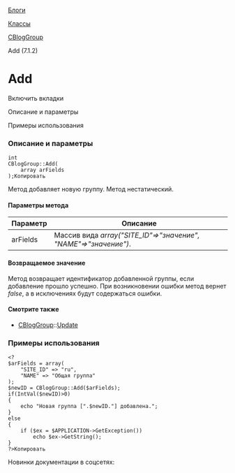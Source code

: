 [Блоги](/api_help/blogs/index.php)

[Классы](/api_help/blogs/classes/index.php)

[CBlogGroup](/api_help/blogs/classes/cbloggroup/index.php)

Add (7.1.2)

Add
===

Включить вкладки

Описание и параметры

Примеры использования

### Описание и параметры

```
int
CBlogGroup::Add(
	array arFields
);Копировать
```

Метод добавляет новую группу. Метод нестатический.

#### Параметры метода

| Параметр | Описание |
| --- | --- |
| arFields | Массив вида *array("SITE\_ID"=>"значение", "NAME"=>"значение")*. |

#### Возвращаемое значение

Метод возвращает идентификатор добавленной группы, если добавление прошло успешно. При возникновении ошибки метод вернет *false*, а в исключениях будут содержаться ошибки.

#### Смотрите также

* [CBlogGroup](/api_help/blogs/classes/cbloggroup/index.php)::[Update](/api_help/blogs/classes/cbloggroup/update.php)

### Примеры использования

```
<?
$arFields = array(
	"SITE_ID" => "ru",
	"NAME" => "Общая группа"
);
$newID = CBlogGroup::Add($arFields);
if(IntVal($newID)>0)
{
	echo "Новая группа [".$newID."] добавлена.";
}
else
{
	if ($ex = $APPLICATION->GetException())
		echo $ex->GetString();
}
?>Копировать
```

Новинки документации в соцсетях: